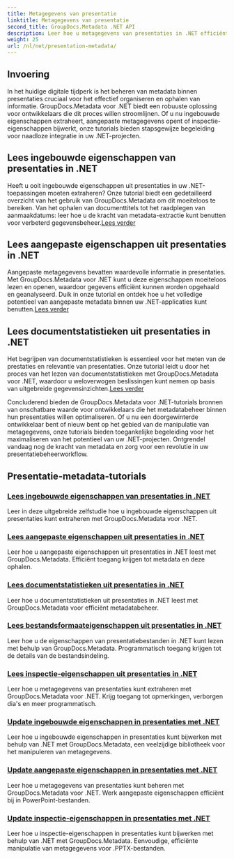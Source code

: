 ```yaml
---
title: Metagegevens van presentatie
linktitle: Metagegevens van presentatie
second_title: GroupDocs.Metadata .NET API
description: Leer hoe u metagegevens van presentaties in .NET efficiënt kunt beheren met behulp van GroupDocs.Metadata-tutorials. Krijg eenvoudig toegang tot ingebouwde en aangepaste eigenschappen.
weight: 25
url: /nl/net/presentation-metadata/
---
```

## Invoering

In het huidige digitale tijdperk is het beheren van metadata binnen presentaties cruciaal voor het effectief organiseren en ophalen van informatie. GroupDocs.Metadata voor .NET biedt een robuuste oplossing voor ontwikkelaars die dit proces willen stroomlijnen. Of u nu ingebouwde eigenschappen extraheert, aangepaste metagegevens opent of inspectie-eigenschappen bijwerkt, onze tutorials bieden stapsgewijze begeleiding voor naadloze integratie in uw .NET-projecten.

## Lees ingebouwde eigenschappen van presentaties in .NET

 Heeft u ooit ingebouwde eigenschappen uit presentaties in uw .NET-toepassingen moeten extraheren? Onze tutorial biedt een gedetailleerd overzicht van het gebruik van GroupDocs.Metadata om dit moeiteloos te bereiken. Van het ophalen van documenttitels tot het raadplegen van aanmaakdatums: leer hoe u de kracht van metadata-extractie kunt benutten voor verbeterd gegevensbeheer.[Lees verder](./read-built-in-properties-presentations/)

## Lees aangepaste eigenschappen uit presentaties in .NET

Aangepaste metagegevens bevatten waardevolle informatie in presentaties. Met GroupDocs.Metadata voor .NET kunt u deze eigenschappen moeiteloos lezen en openen, waardoor gegevens efficiënt kunnen worden opgehaald en geanalyseerd. Duik in onze tutorial en ontdek hoe u het volledige potentieel van aangepaste metadata binnen uw .NET-applicaties kunt benutten.[Lees verder](./read-custom-properties-presentations/)

## Lees documentstatistieken uit presentaties in .NET

 Het begrijpen van documentstatistieken is essentieel voor het meten van de prestaties en relevantie van presentaties. Onze tutorial leidt u door het proces van het lezen van documentstatistieken met GroupDocs.Metadata voor .NET, waardoor u weloverwogen beslissingen kunt nemen op basis van uitgebreide gegevensinzichten.[Lees verder](./read-document-statistics-presentations/)

Concluderend bieden de GroupDocs.Metadata voor .NET-tutorials bronnen van onschatbare waarde voor ontwikkelaars die het metadatabeheer binnen hun presentaties willen optimaliseren. Of u nu een doorgewinterde ontwikkelaar bent of nieuw bent op het gebied van de manipulatie van metagegevens, onze tutorials bieden toegankelijke begeleiding voor het maximaliseren van het potentieel van uw .NET-projecten. Ontgrendel vandaag nog de kracht van metadata en zorg voor een revolutie in uw presentatiebeheerworkflow.

## Presentatie-metadata-tutorials
### [Lees ingebouwde eigenschappen van presentaties in .NET](./read-built-in-properties-presentations/)
Leer in deze uitgebreide zelfstudie hoe u ingebouwde eigenschappen uit presentaties kunt extraheren met GroupDocs.Metadata voor .NET.
### [Lees aangepaste eigenschappen uit presentaties in .NET](./read-custom-properties-presentations/)
Leer hoe u aangepaste eigenschappen uit presentaties in .NET leest met GroupDocs.Metadata. Efficiënt toegang krijgen tot metadata en deze ophalen.
### [Lees documentstatistieken uit presentaties in .NET](./read-document-statistics-presentations/)
Leer hoe u documentstatistieken uit presentaties in .NET leest met GroupDocs.Metadata voor efficiënt metadatabeheer.
### [Lees bestandsformaateigenschappen uit presentaties in .NET](./read-file-format-properties-presentations/)
Leer hoe u de eigenschappen van presentatiebestanden in .NET kunt lezen met behulp van GroupDocs.Metadata. Programmatisch toegang krijgen tot de details van de bestandsindeling.
### [Lees inspectie-eigenschappen uit presentaties in .NET](./read-inspection-properties-presentations/)
Leer hoe u metagegevens van presentaties kunt extraheren met GroupDocs.Metadata voor .NET. Krijg toegang tot opmerkingen, verborgen dia's en meer programmatisch.
### [Update ingebouwde eigenschappen in presentaties met .NET](./update-built-in-properties-presentations/)
Leer hoe u ingebouwde eigenschappen in presentaties kunt bijwerken met behulp van .NET met GroupDocs.Metadata, een veelzijdige bibliotheek voor het manipuleren van metagegevens.
### [Update aangepaste eigenschappen in presentaties met .NET](./update-custom-properties-presentations/)
Leer hoe u metagegevens van presentaties kunt beheren met GroupDocs.Metadata voor .NET. Werk aangepaste eigenschappen efficiënt bij in PowerPoint-bestanden.
### [Update inspectie-eigenschappen in presentaties met .NET](./update-inspection-properties-presentations/)
Leer hoe u inspectie-eigenschappen in presentaties kunt bijwerken met behulp van .NET met GroupDocs.Metadata. Eenvoudige, efficiënte manipulatie van metagegevens voor .PPTX-bestanden.
